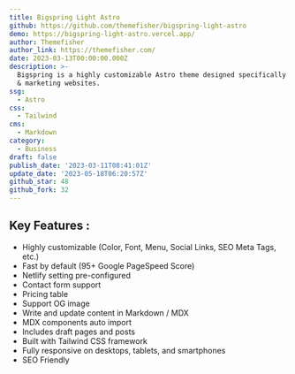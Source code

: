 ```yaml
---
title: Bigspring Light Astro
github: https://github.com/themefisher/bigspring-light-astro
demo: https://bigspring-light-astro.vercel.app/
author: Themefisher
author_link: https://themefisher.com/
date: 2023-03-13T00:00:00.000Z
description: >-
  Bigspring is a highly customizable Astro theme designed specifically for SaaS
  & marketing websites.
ssg:
  - Astro
css:
  - Tailwind
cms:
  - Markdown
category:
  - Business
draft: false
publish_date: '2023-03-11T08:41:01Z'
update_date: '2023-05-18T06:20:57Z'
github_star: 48
github_fork: 32
---
```


## Key Features :

- Highly customizable (Color, Font, Menu, Social Links, SEO Meta Tags, etc.)
- Fast by default (95+ Google PageSpeed Score)
- Netlify setting pre-configured
- Contact form support
- Pricing table
- Support OG image
- Write and update content in Markdown / MDX
- MDX components auto import
- Includes draft pages and posts
- Built with Tailwind CSS framework
- Fully responsive on desktops, tablets, and smartphones
- SEO Friendly
